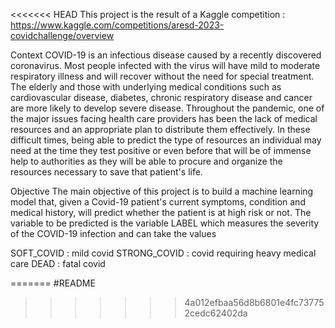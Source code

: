 <<<<<<< HEAD
This project is the result of a Kaggle competition : https://www.kaggle.com/competitions/aresd-2023-covidchallenge/overview

Context
COVID-19 is an infectious disease caused by a recently discovered coronavirus. Most people infected with the virus will have mild to moderate respiratory illness and will recover without the need for special treatment. The elderly and those with underlying medical conditions such as cardiovascular disease, diabetes, chronic respiratory disease and cancer are more likely to develop severe disease. Throughout the pandemic, one of the major issues facing health care providers has been the lack of medical resources and an appropriate plan to distribute them effectively. In these difficult times, being able to predict the type of resources an individual may need at the time they test positive or even before that will be of immense help to authorities as they will be able to procure and organize the resources necessary to save that patient's life.

Objective
The main objective of this project is to build a machine learning model that, given a Covid-19 patient's current symptoms, condition and medical history, will predict whether the patient is at high risk or not. The variable to be predicted is the variable LABEL which measures the severity of the COVID-19 infection and can take the values

SOFT_COVID : mild covid
STRONG_COVID : covid requiring heavy medical care
DEAD : fatal covid
















=======
#README
>>>>>>> 4a012efbaa56d8b6801e4fc737752cedc62402da
